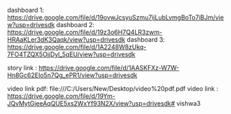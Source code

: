 dashboard 1:  https://drive.google.com/file/d/19ovwJcsyuSzmu7ijLubLvmgBoTo7iBJm/view?usp=drivesdk
dashboard 2:  https://drive.google.com/file/d/19z3o6H7Q4LR3zwm-HRAaKLer3dK3Qaqk/view?usp=drivesdk
dashboard 3:  https://drive.google.com/file/d/1A2248W8zUkq-7FO4TZQX5OjjDyl_5qEU/view?usp=drivesdk 

story link :  https://drive.google.com/file/d/1AASKFXz-W7W-Hn8Gc62EIo5n7Qg_ePR1/view?usp=drivesdk

video link pdf: file:///C:/Users/New/Desktop/video%20pdf.pdf
video link    : https://drive.google.com/file/d/19Ym-JQvMytGjeeAqQUE5xs2WxYf93N2X/view?usp=drivesdk# vishwa3
